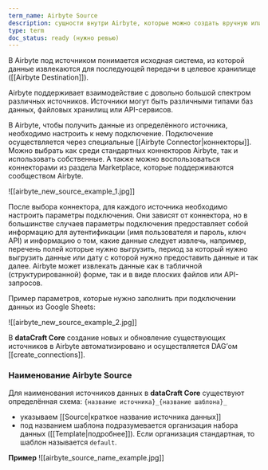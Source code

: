 ```yaml
---
term_name: Airbyte Source
description: сущности внутри Airbyte, которые можно создать вручную или по API
type: term
doc_status: ready (нужно ревью)
---
```

В Airbyte под источником понимается исходная система, из которой данные извлекаются для последующей передачи в целевое хранилище ([[Airbyte Destination]]). 

Airbyte поддерживает взаимодействие с довольно большой спектром различных источников. Источники могут быть различными типами баз данных, файловых хранилищ или API-сервисов. 

В Airbyte, чтобы получить данные из определённого источника, необходимо настроить к нему подключение. Подключение осуществляется через специальные [[Airbyte Connector|коннекторы]]. Можно выбрать как среди стандартных коннекторов Airbyte, так и использовать собственные. А также можно воспользоваться коннекторами из раздела Marketplace, которые поддерживаются сообществом Airbyte.

![[airbyte_new_source_example_1.jpg]]

После выбора коннектора, для каждого источника необходимо настроить параметры подключения. Они зависят от коннектора, но в большинстве случаев параметры подключения предоставляет собой информацию для аутентификации (имя пользователя и пароль, ключ API) и информацию о том, какие данные следует извлечь, например, перечень полей которые нужно выгрузить, период за который нужно выгрузить данные или дату с которой нужно предоставить данные и так далее. Airbyte может извлекать данные как в табличной (структурированной) форме, так и в виде плоских файлов или API-запросов.

Пример параметров, которые нужно заполнить при подключении данных из Google Sheets:

![[airbyte_new_source_example_2.jpg]]

В **dataCraft Core** создание новых и обновление существующих источников в Airbyte автоматизировано и осуществляется DAG’ом [[create_connections]].


### Наименование Airbyte Source

Для наименования источников данных в **dataCraft Core** существуют определённая схема:
`{название источника}_{название шаблона}_`
* указываем [[Source|краткое название источника данных]] 
* под названием шаблона подразумевается организация набора данных ([[Template|подробнее]]). Если организация стандартная, то шаблон называется `default`.

**Пример**
![[airbyte_source_name_example.jpg]]
